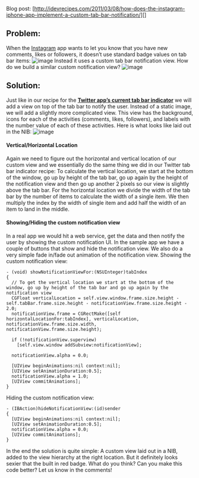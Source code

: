 Blog post: [http://idevrecipes.com/2011/03/08/how-does-the-instagram-iphone-app-implement-a-custom-tab-bar-notification/][]

## Problem:

When the [Instagram][] app wants to let you know that you have new
comments, likes or followers, it doesn’t use standard badge values on
tab bar items: ![image][] Instead it uses a custom tab bar notification
view. How do we build a similar custom notification view? ![image][1]
## Solution:

Just like in our recipe for the **[Twitter app’s current tab bar
indicator][]** we will add a view on top of the tab bar to notify the
user. Instead of a static image, we will add a slightly more complicated
view. This view has the background, icons for each of the activities
(comments, likes, followers), and labels with the number value of each
of these activities. Here is what looks like laid out in the NIB:
![image][2]
#### Vertical/Horizontal Location

Again we need to figure out the horizontal and vertical location of our
custom view and we essentially do the same thing we did in our Twitter
tab bar indicator recipe: To calculate the vertical location, we start
at the bottom of the window, go up by height of the tab bar, go up again
by the height of the notification view and then go up another 2 pixels
so our view is slightly above the tab bar. For the horizontal location
we divide the width of the tab bar by the number of items to calculate
the width of a single item. We then multiply the index by the width of
single item and add half the width of an item to land in the middle.
#### Showing/Hiding the custom notification view

In a real app we would hit a web service, get the data and then notify
the user by showing the custom notification UI. In the sample app we
have a couple of buttons that show and hide the notification view. We
also do a very simple fade in/fade out animation of the notification
view. Showing the custom notification view:

    - (void) showNotificationViewFor:(NSUInteger)tabIndex
    {
      // To get the vertical location we start at the bottom of the window, go up by height of the tab bar and go up again by the notification view
      CGFloat verticalLocation = self.view.window.frame.size.height - self.tabBar.frame.size.height - notificationView.frame.size.height - 2.0;
      notificationView.frame = CGRectMake([self horizontalLocationFor:tabIndex], verticalLocation, notificationView.frame.size.width, notificationView.frame.size.height);

      if (!notificationView.superview)
        [self.view.window addSubview:notificationView];

      notificationView.alpha = 0.0;

      [UIView beginAnimations:nil context:nil];
      [UIView setAnimationDuration:0.5];
      notificationView.alpha = 1.0;
      [UIView commitAnimations];
    }


Hiding the custom notification view:

    - (IBAction)hideNotificationView:(id)sender
    {
      [UIView beginAnimations:nil context:nil];
      [UIView setAnimationDuration:0.5];
      notificationView.alpha = 0.0;
      [UIView commitAnimations];
    }

In the end the solution is quite simple: A custom view laid out in a NIB, added to the
view hierarchy at the right location. But it definitely looks sexier
that the built in red badge. What do you think? Can you make this code
better? Let us know in the comments!

  [Instagram]: http://p.appju.mp/389801252?t=i
  [image]: http://idevrecipes.files.wordpress.com/2011/03/uitabbaritem_badgevalue.png
    "UITabBarItem_badgeValue"
  [1]: http://idevrecipes.files.wordpress.com/2011/03/instagram_custom_tabbar_notification.jpg
    "Instagram_Custom_TabBar_Notification"
  [Twitter app’s current tab bar indicator]: http://idevrecipes.com/2010/12/17/twitter-app-tab-bar-animation/
  [2]: http://idevrecipes.files.wordpress.com/2011/03/instagram_custom_tabbar_notification_nib.png
    "Instagram_Custom_TabBar_Notification_NIB"
